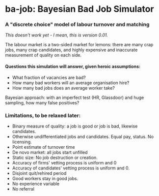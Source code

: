# ba-job: Bayesian Bad Job Simulator

### A "discrete choice" model of labour turnover and matching

*This doesn't work yet - I mean, this is version 0.01.*

The labour market is a two-sided market for lemons: there are many crap jobs, many crap candidates, and highly expensive and inaccurate measurement of quality on each side.


#### Questions this simulation will answer, given heroic assumptions:

* 	What fraction of vacancies are bad?
* 	How many bad workers will an average organisation hire? 
*	How many bad jobs does an average worker take?

Bayesian approach: with an imperfect test (HR, Glassdoor) and huge sampling, how many false positives?


###   Limitations, to be relaxed later:
* 	Binary measure of quality: a job is good or job is bad, likewise candidates.
* 	Otherwise undifferentiated jobs and candidates. Equal pay, status. No licensing.
* 	Point estimate of turnover time
*	De novo market: all jobs start unfilled
*	Static size: No job destruction or creation.
*	Accuracy of firms' vetting process is uniform and 0
*	Accuracy of candidates' vetting process is uniform and 0.
*	Disjoint quit/rehired period
*	Good workers stay in good jobs.
* 	No experience variable
*	No referral

